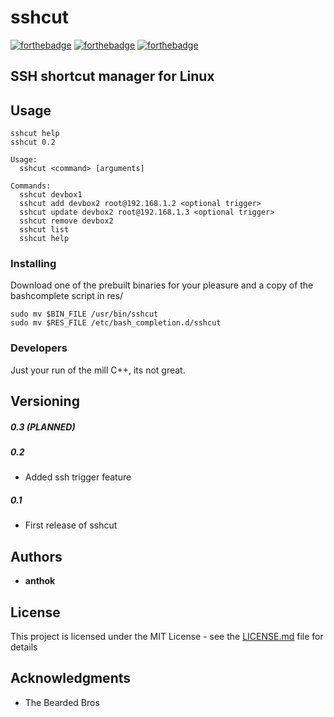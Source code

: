 # sshcut
[![forthebadge](https://forthebadge.com/images/badges/you-didnt-ask-for-this.svg)](https://forthebadge.com) [![forthebadge](https://forthebadge.com/images/badges/made-with-c-plus-plus.svg)](https://forthebadge.com) [![forthebadge](https://forthebadge.com/images/badges/built-with-resentment.svg)](https://forthebadge.com)  
## SSH shortcut manager for Linux



## Usage

```
sshcut help 
sshcut 0.2

Usage:
  sshcut <command> [arguments]

Commands: 
  sshcut devbox1 
  sshcut add devbox2 root@192.168.1.2 <optional trigger>
  sshcut update devbox2 root@192.168.1.3 <optional trigger>
  sshcut remove devbox2 
  sshcut list 
  sshcut help
```



### Installing

Download one of the prebuilt binaries for your pleasure and a copy of the bashcomplete script in res/

```
sudo mv $BIN_FILE /usr/bin/sshcut
sudo mv $RES_FILE /etc/bash_completion.d/sshcut
```

### Developers

Just your run of the mill C++, its not great.

## Versioning
##### 0.3 (PLANNED)
##### 0.2  
- Added ssh trigger feature

##### 0.1
- First release of sshcut
  
## Authors

* **anthok**


## License

This project is licensed under the MIT License - see the [LICENSE.md](LICENSE.md) file for details

## Acknowledgments

* The Bearded Bros

